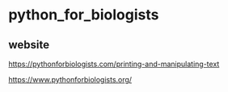 # python_for_biologists

## website

https://pythonforbiologists.com/printing-and-manipulating-text

https://www.pythonforbiologists.org/
